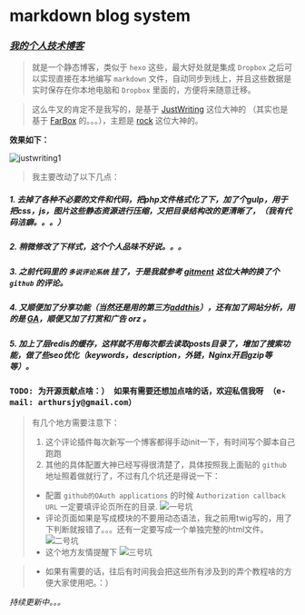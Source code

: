 # markdown blog system

### ***[我的个人技术博客](http://fsociety.cn)***

> 就是一个静态博客，类似于 `hexo` 这些，最大好处就是集成 `Dropbox` 之后可以实现直接在本地编写 `markdown` 文件，自动同步到线上，并且这些数据是实时保存在你本地电脑和 `Dropbox` 里面的，方便将来随意迁移。

> 这么牛叉的肯定不是我写的，是基于 [JustWriting](https://github.com/hjue/JustWriting) 这位大神的 （其实也是基于 [FarBox](https://www.farbox.com/) 的。。。），主题是 [rock](http://rock.farbox.com/) 这位大神的。

**效果如下：**

![justwriting1](http://oj6n9nf7i.bkt.clouddn.com/image/test/justwriting1.png)

> 我主要改动了以下几点： 

##### 1. 去掉了各种不必要的文件和代码，把php文件格式化了下，加了个gulp，用于把css，js，图片这些静态资源进行压缩，又把目录结构改的更清晰了，（我有代码洁癖。。。）
##### 2. 稍微修改了下样式，这个个人品味不好说。。。
##### 3. 之前代码里的 `多说评论系统` 挂了，于是我就参考 [gitment](https://github.com/imsun/gitment) 这位大神的换了个 `github` 的评论。
##### 4. 又顺便加了分享功能（当然还是用的第三方[addthis](https://www.addthis.com/)），还有加了网站分析，用的是 [GA](https://analytics.google.com/)，顺便又加了打赏和广告 orz 。
##### 5. 加上了层redis的缓存，这样就不用每次都去读取posts目录了，增加了搜索功能，做了些seo优化（keywords，description，外链，Nginx开启gzip等等）。

### `TODO: 为开源贡献点啥：） 如果有需要还想加点啥的话，欢迎私信我呀 （e-mail: arthursjy@gmail.com）`

> 有几个地方需要注意下：
> 1. 这个评论插件每次新写一个博客都得手动init一下，有时间写个脚本自己跑跑
> 2. 其他的具体配置大神已经写得很清楚了，具体按照我上面贴的 `github` 地址照着做就行了，不过有几个坑还是得说一下：
> - 配置 `github的OAuth applications` 的时候 `Authorization callback URL` 一定要填评论页所在的目录.
![一号坑](http://oj6n9nf7i.bkt.clouddn.com/image/test/111111.png)
> - 评论页面如果是写成模块的不要用动态语法，我之前用twig写的，用了下判断就报错了。。。还有一定要写成一个单独完整的html文件。
![二号坑](http://oj6n9nf7i.bkt.clouddn.com/image/test/2222222.png)
> - 这个地方友情提醒下
![三号坑](http://oj6n9nf7i.bkt.clouddn.com/image/test/333333.png)

> - 如果有需要的话，往后有时间我会把这些所有涉及到的弄个教程啥的方便大家使用吧。：）

*持续更新中。。。*
